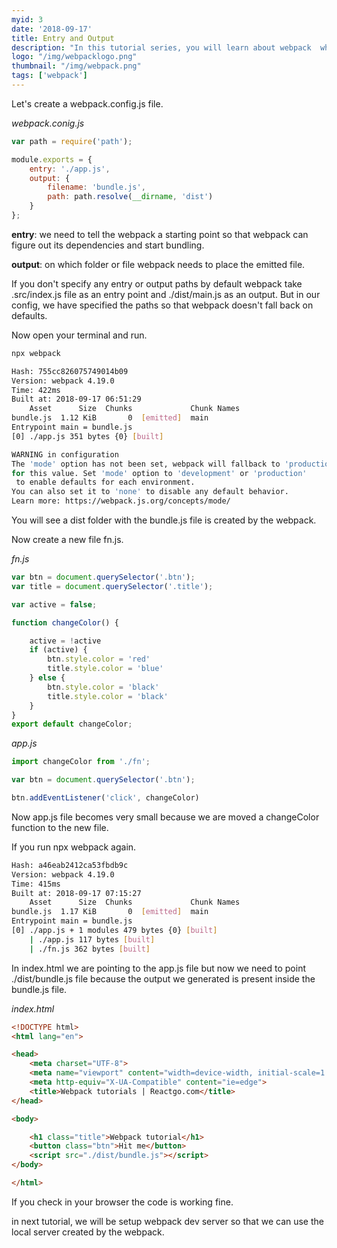 ```yaml
---
myid: 3
date: '2018-09-17'
title: Entry and Output
description: "In this tutorial series, you will learn about webpack  which is module bundler used in most projects such as react,vuejs and angular"
logo: "/img/webpacklogo.png"
thumbnail: "/img/webpack.png"
tags: ['webpack']
---
```


Let's create a webpack.config.js file.

*webpack.conig.js*
```js
var path = require('path');

module.exports = {
    entry: './app.js',
    output: {
        filename: 'bundle.js',
        path: path.resolve(__dirname, 'dist')
    }
};
```

**entry**: we need to tell the webpack a starting point so that webpack can figure out its dependencies and start bundling.

**output**: on which folder or file webpack needs to place the emitted file.

If you don't specify any entry or output paths by default webpack take .src/index.js file as an entry point and ./dist/main.js as an output. But in our config, we have specified the paths so that webpack doesn't fall back on defaults.

Now open your terminal and run.

```bash
npx webpack
```

```bash
Hash: 755cc826075749014b09
Version: webpack 4.19.0
Time: 422ms
Built at: 2018-09-17 06:51:29
    Asset      Size  Chunks             Chunk Names
bundle.js  1.12 KiB       0  [emitted]  main
Entrypoint main = bundle.js
[0] ./app.js 351 bytes {0} [built]

WARNING in configuration
The 'mode' option has not been set, webpack will fallback to 'production'
for this value. Set 'mode' option to 'development' or 'production'
 to enable defaults for each environment.
You can also set it to 'none' to disable any default behavior.
Learn more: https://webpack.js.org/concepts/mode/
```

You will see a dist folder with the bundle.js file is created by the webpack.


Now create a new file fn.js.

*fn.js*
```js
var btn = document.querySelector('.btn');
var title = document.querySelector('.title');

var active = false;

function changeColor() {

    active = !active
    if (active) {
        btn.style.color = 'red'
        title.style.color = 'blue'
    } else {
        btn.style.color = 'black'
        title.style.color = 'black'
    }
}
export default changeColor;
```

*app.js*

```js
import changeColor from './fn';

var btn = document.querySelector('.btn');

btn.addEventListener('click', changeColor)
```

Now app.js file becomes very small because we are moved a changeColor function to the new file.


If you run npx webpack again.

```bash
Hash: a46eab2412ca53fbdb9c
Version: webpack 4.19.0
Time: 415ms
Built at: 2018-09-17 07:15:27
    Asset      Size  Chunks             Chunk Names
bundle.js  1.17 KiB       0  [emitted]  main
Entrypoint main = bundle.js
[0] ./app.js + 1 modules 479 bytes {0} [built]
    | ./app.js 117 bytes [built]
    | ./fn.js 362 bytes [built]

```

In index.html we are pointing to the app.js file but now we need to point  ./dist/bundle.js file because the output we generated is present inside the bundle.js file.

*index.html*
```html
<!DOCTYPE html>
<html lang="en">

<head>
    <meta charset="UTF-8">
    <meta name="viewport" content="width=device-width, initial-scale=1.0">
    <meta http-equiv="X-UA-Compatible" content="ie=edge">
    <title>Webpack tutorials | Reactgo.com</title>
</head>

<body>

    <h1 class="title">Webpack tutorial</h1>
    <button class="btn">Hit me</button>
    <script src="./dist/bundle.js"></script>
</body>

</html>
```

If you check in your browser the code is working fine.

in next tutorial, we will be setup webpack dev server so that we can use the local server created by the webpack.
